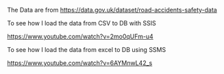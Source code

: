 The Data are from https://data.gov.uk/dataset/road-accidents-safety-data

To see how I load the data from CSV to DB with SSIS 

https://www.youtube.com/watch?v=2mo0qUFm-u4

To see how I load the data from excel to DB using SSMS

https://www.youtube.com/watch?v=6AYMnwL42_s
